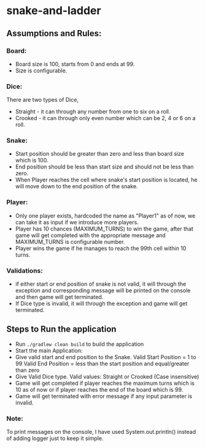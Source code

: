 # snake-and-ladder

## Assumptions and Rules:

### Board:
* Board size is 100, starts from 0 and ends at 99.
* Size is configurable.

### Dice:
There are two types of Dice, 
* Straight - it can through any number from one to six on a roll.
* Crooked - it can through only even number which can be 2, 4 or 6 on a roll.

### Snake:
* Start position should be greater than zero and less than board size which is 100.
* End position should be less than start size and should not be less than zero.
* When Player reaches the cell where snake's start position is located, he will move down to the end position of the snake.

### Player:
* Only one player exists, hardcoded the name as "Player1" as of now, we can take it as input if we introduce more players.
* Player has 10 chances (MAXIMUM_TURNS) to win the game, after that game will get completed with the appropriate message and MAXIMUM_TURNS is configurable number.
* Player wins the game if he manages to reach the 99th cell within 10 turns.

###  Validations:
* if either start or end position of snake is not valid, it will through the exception and corresponding message will be printed on the console
and then game will get terminated.
* If Dice type is invalid, it will through the exception and game will get terminated.

## Steps to Run the application
* Run `./gradlew clean build` to build the application
* Start the main Application:
* Give valid start and end position to the Snake.
 Valid Start Position = 1 to 99
 Valid End Position = less than the start position and equal/greater than zero
* Give Valid Dice type.
  Valid values: Straight or Crooked (Case insensitive)
* Game will get completed if player reaches the maximum turns which is 10 as of now or if player reaches the end of the board which is 99.
* Game will get terminated with error message if any input parameter is invalid.


### Note:
To print messages on the console, I have used System.out.println() instead of adding logger just to keep it simple.





